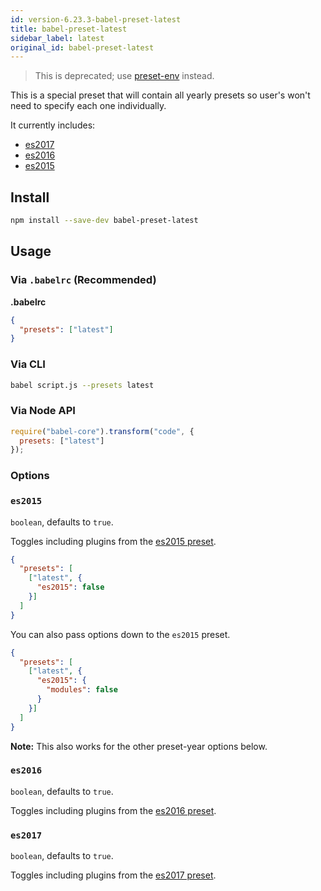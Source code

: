```yaml
---
id: version-6.23.3-babel-preset-latest
title: babel-preset-latest
sidebar_label: latest
original_id: babel-preset-latest
---
```


> This is deprecated; use [preset-env](https://babeljs.io/docs/en/babel-preset-env) instead.

This is a special preset that will contain all yearly presets so user's won't need to specify each one individually.

It currently includes:

- [es2017](https://babeljs.io/docs/en/babel-preset-es2017)
- [es2016](https://babeljs.io/docs/en/babel-preset-es2016)
- [es2015](https://babeljs.io/docs/en/babel-preset-es2015)

## Install

```sh
npm install --save-dev babel-preset-latest
```

## Usage

### Via `.babelrc` (Recommended)

**.babelrc**

```json
{
  "presets": ["latest"]
}
```

### Via CLI

```sh
babel script.js --presets latest
```

### Via Node API

```javascript
require("babel-core").transform("code", {
  presets: ["latest"]
});
```

### Options

### `es2015`

`boolean`, defaults to `true`.

Toggles including plugins from the [es2015 preset](https://babeljs.io/docs/en/babel-preset-es2015).

```json
{
  "presets": [
    ["latest", {
      "es2015": false
    }]
  ]
}
```

You can also pass options down to the `es2015` preset.

```json
{
  "presets": [
    ["latest", {
      "es2015": {
        "modules": false
      }
    }]
  ]
}
```

**Note:** This also works for the other preset-year options below.

### `es2016`

`boolean`, defaults to `true`.

Toggles including plugins from the [es2016 preset](https://babeljs.io/docs/en/babel-preset-es2016).

### `es2017`

`boolean`, defaults to `true`.

Toggles including plugins from the [es2017 preset](https://babeljs.io/docs/en/babel-preset-es2017).

